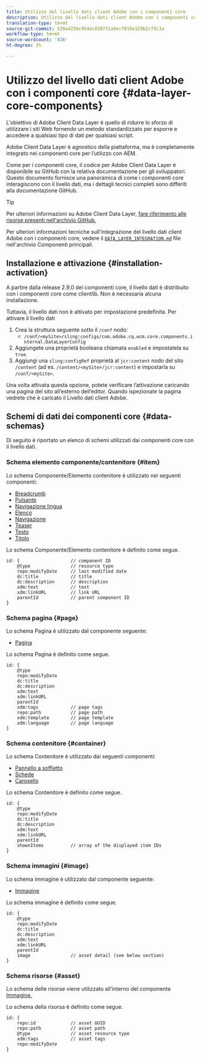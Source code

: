 ```yaml
---
title: Utilizzo del livello dati client Adobe con i componenti core
description: Utilizzo del livello dati client Adobe con i componenti core
translation-type: tm+mt
source-git-commit: 539a4250c954ac830731a9ecf010e129b2cf9c3a
workflow-type: tm+mt
source-wordcount: '416'
ht-degree: 3%

---
```



# Utilizzo del livello dati client Adobe con i componenti core {#data-layer-core-components}

L&#39;obiettivo di Adobe Client Data Layer è quello di ridurre lo sforzo di utilizzare i siti Web fornendo un metodo standardizzato per esporre e accedere a qualsiasi tipo di dati per qualsiasi script.

Adobe Client Data Layer è agnostico della piattaforma, ma è completamente integrato nei componenti core per l’utilizzo con AEM.

Come per i componenti core, il codice per Adobe Client Data Layer è disponibile su GitHub con la relativa documentazione per gli sviluppatori. Questo documento fornisce una panoramica di come i componenti core interagiscono con il livello dati, ma i dettagli tecnici completi sono differiti alla documentazione GitHub.

>[!TIP]
>
>Per ulteriori informazioni su Adobe Client Data Layer, [fare riferimento alle risorse presenti nell&#39;archivio GitHub.](https://github.com/adobe/adobe-client-data-layer)
>
>Per ulteriori informazioni tecniche sull&#39;integrazione del livello dati client Adobe con i componenti core, vedere il [`DATA_LAYER_INTEGRATION.md`](https://github.com/adobe/aem-core-wcm-components/blob/master/DATA_LAYER_INTEGRATION.md) file nell&#39;archivio Componenti principali.


## Installazione e attivazione {#installation-activation}

A partire dalla release 2.9.0 dei componenti core, il livello dati è distribuito con i componenti core come clientlib. Non è necessaria alcuna installazione.

Tuttavia, il livello dati non è attivato per impostazione predefinita. Per attivare il livello dati

1. Crea la struttura seguente sotto il `/conf` nodo:
   * `/conf/<mySite>/sling:configs/com.adobe.cq.wcm.core.components.internal.DataLayerConfig`
1. Aggiungete una proprietà booleana chiamata `enabled` e impostatela su `true`.
1. Aggiungi una `sling:configRef` proprietà al `jcr:content` nodo del sito `/content` (ad es. `/content/<mySite>/jcr:content`) e impostarla su `/conf/<mySite>`.

Una volta attivata questa opzione, potete verificare l’attivazione caricando una pagina del sito all’esterno dell’editor. Quando ispezionate la pagina vedrete che è caricato il Livello dati client Adobe.

## Schemi di dati dei componenti core {#data-schemas}

Di seguito è riportato un elenco di schemi utilizzati dai componenti core con il livello dati.

### Schema elemento componente/contenitore {#item}

Lo schema Componente/Elemento contenitore è utilizzato nei seguenti componenti:

* [Breadcrumb](/help/components/breadcrumb.md)
* [Pulsante](/help/components/button.md)
* [Navigazione lingua](/help/components/language-navigation.md)
* [Elenco](/help/components/list.md)
* [Navigazione](/help/components/navigation.md)
* [Teaser](/help/components/teaser.md)
* [Testo](/help/components/text.md)
* [Titolo](/help/components/title.md)

Lo schema Componente/Elemento contenitore è definito come segue.

```
id: {                   // component ID
    @type               // resource type
    repo:modifyDate     // last modified date
    dc:title            // title
    dc:description      // description
    xdm:text            // text
    xdm:linkURL         // link URL
    parentId            // parent component ID
}
```


### Schema pagina {#page}

Lo schema Pagina è utilizzato dal componente seguente:

* [Pagina](/help/components/page.md)

Lo schema Pagina è definito come segue.

```
id: {
    @type
    repo:modifyDate
    dc:title
    dc:description
    xdm:text
    xdm:linkURL
    parentId
    xdm:tags            // page tags
    repo:path           // page path
    xdm:template        // page template
    xdm:language        // page language
}
```

### Schema contenitore {#container}

Lo schema Contenitore è utilizzato dai seguenti componenti:

* [Pannello a soffietto](/help/components/accordion.md)
* [Schede](/help/components/tabs.md)
* [Carosello](/help/components/carousel.md)

Lo schema Contenitore è definito come segue.

```
id: {
    @type
    repo:modifyDate
    dc:title
    dc:description
    xdm:text
    xdm:linkURL
    parentId
    shownItems          // array of the displayed item IDs
}
```

### Schema immagini {#image}

Lo schema immagine è utilizzato dal componente seguente:

* [Immagine](/help/components/image.md)

Lo schema immagine è definito come segue.

```
id: {
    @type
    repo:modifyDate
    dc:title
    dc:description
    xdm:text
    xdm:linkURL
    parentId
    image               // asset detail (see below section)
}
```

### Schema risorse {#asset}

Lo schema delle risorse viene utilizzato all’interno del componente [Immagine.](/help/components/image.md)

Lo schema della risorsa è definito come segue.

```
id: {
    repo:id             // asset UUID
    repo:path           // asset path
    @type               // asset resource type
    xdm:tags            // asset tags
    repo:modifyDate
}
```

